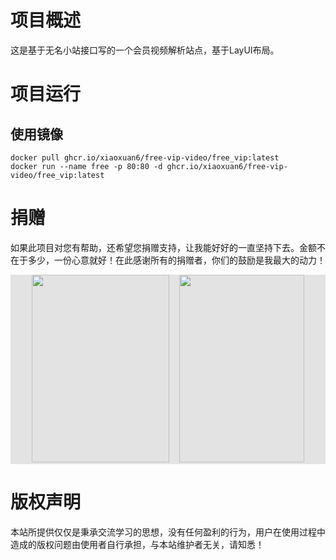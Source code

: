 # 项目概述

这是基于无名小站接口写的一个会员视频解析站点，基于LayUI布局。

# 项目运行

## 使用镜像

```
docker pull ghcr.io/xiaoxuan6/free-vip-video/free_vip:latest
docker run --name free -p 80:80 -d ghcr.io/xiaoxuan6/free-vip-video/free_vip:latest
```

# 捐赠

如果此项目对您有帮助，还希望您捐赠支持，让我能好好的一直坚持下去。金额不在于多少，一份心意就好！在此感谢所有的捐赠者，你们的鼓励是我最大的动力！

<div style="background:#e3e3e3; color:#FFF" align=center >
<img width="220" height="300" src="https://cdn.jsdelivr.net/gh/xiaoxuan6/static/images/202212102216540.png"/>&nbsp;&nbsp;&nbsp;&nbsp;<img width="200" height="300" src="https://cdn.jsdelivr.net/gh/xiaoxuan6/static/images/202212102216435.jpg"/></div>

# 版权声明

本站所提供仅仅是秉承交流学习的思想，没有任何盈利的行为，用户在使用过程中造成的版权问题由使用者自行承担，与本站维护者无关，请知悉！